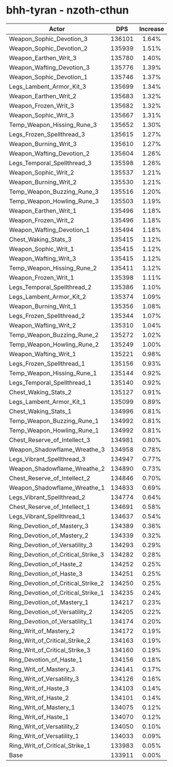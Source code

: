 # bhh-tyran - nzoth-cthun
| Actor | DPS | Increase |
|---|:---:|:---:|
|Weapon_Sophic_Devotion_3|136101|1.64%|
|Weapon_Sophic_Devotion_2|135939|1.51%|
|Weapon_Earthen_Writ_3|135780|1.40%|
|Weapon_Wafting_Devotion_3|135776|1.39%|
|Weapon_Sophic_Devotion_1|135746|1.37%|
|Legs_Lambent_Armor_Kit_3|135699|1.34%|
|Weapon_Earthen_Writ_2|135683|1.32%|
|Weapon_Frozen_Writ_3|135682|1.32%|
|Weapon_Sophic_Writ_3|135667|1.31%|
|Temp_Weapon_Hissing_Rune_3|135652|1.30%|
|Legs_Frozen_Spellthread_3|135615|1.27%|
|Weapon_Burning_Writ_3|135610|1.27%|
|Weapon_Wafting_Devotion_2|135604|1.26%|
|Legs_Temporal_Spellthread_3|135598|1.26%|
|Weapon_Sophic_Writ_2|135537|1.21%|
|Weapon_Burning_Writ_2|135530|1.21%|
|Temp_Weapon_Buzzing_Rune_3|135516|1.20%|
|Temp_Weapon_Howling_Rune_3|135503|1.19%|
|Weapon_Earthen_Writ_1|135496|1.18%|
|Weapon_Frozen_Writ_2|135496|1.18%|
|Weapon_Wafting_Devotion_1|135494|1.18%|
|Chest_Waking_Stats_3|135415|1.12%|
|Weapon_Sophic_Writ_1|135415|1.12%|
|Weapon_Wafting_Writ_3|135415|1.12%|
|Temp_Weapon_Hissing_Rune_2|135411|1.12%|
|Weapon_Frozen_Writ_1|135398|1.11%|
|Legs_Temporal_Spellthread_2|135386|1.10%|
|Legs_Lambent_Armor_Kit_2|135374|1.09%|
|Weapon_Burning_Writ_1|135356|1.08%|
|Legs_Frozen_Spellthread_2|135344|1.07%|
|Weapon_Wafting_Writ_2|135310|1.04%|
|Temp_Weapon_Buzzing_Rune_2|135272|1.02%|
|Temp_Weapon_Howling_Rune_2|135249|1.00%|
|Weapon_Wafting_Writ_1|135221|0.98%|
|Legs_Frozen_Spellthread_1|135156|0.93%|
|Temp_Weapon_Hissing_Rune_1|135144|0.92%|
|Legs_Temporal_Spellthread_1|135140|0.92%|
|Chest_Waking_Stats_2|135127|0.91%|
|Legs_Lambent_Armor_Kit_1|135099|0.89%|
|Chest_Waking_Stats_1|134996|0.81%|
|Temp_Weapon_Buzzing_Rune_1|134992|0.81%|
|Temp_Weapon_Howling_Rune_1|134992|0.81%|
|Chest_Reserve_of_Intellect_3|134981|0.80%|
|Weapon_Shadowflame_Wreathe_3|134958|0.78%|
|Legs_Vibrant_Spellthread_3|134947|0.77%|
|Weapon_Shadowflame_Wreathe_2|134890|0.73%|
|Chest_Reserve_of_Intellect_2|134846|0.70%|
|Weapon_Shadowflame_Wreathe_1|134833|0.69%|
|Legs_Vibrant_Spellthread_2|134774|0.64%|
|Chest_Reserve_of_Intellect_1|134691|0.58%|
|Legs_Vibrant_Spellthread_1|134637|0.54%|
|Ring_Devotion_of_Mastery_3|134389|0.36%|
|Ring_Devotion_of_Mastery_2|134339|0.32%|
|Ring_Devotion_of_Versatility_3|134293|0.29%|
|Ring_Devotion_of_Critical_Strike_3|134282|0.28%|
|Ring_Devotion_of_Haste_2|134252|0.25%|
|Ring_Devotion_of_Haste_3|134251|0.25%|
|Ring_Devotion_of_Critical_Strike_2|134250|0.25%|
|Ring_Devotion_of_Critical_Strike_1|134235|0.24%|
|Ring_Devotion_of_Mastery_1|134217|0.23%|
|Ring_Devotion_of_Versatility_2|134205|0.22%|
|Ring_Devotion_of_Versatility_1|134174|0.20%|
|Ring_Writ_of_Mastery_2|134172|0.19%|
|Ring_Writ_of_Critical_Strike_2|134163|0.19%|
|Ring_Writ_of_Critical_Strike_3|134160|0.19%|
|Ring_Devotion_of_Haste_1|134156|0.18%|
|Ring_Writ_of_Mastery_3|134141|0.17%|
|Ring_Writ_of_Versatility_3|134126|0.16%|
|Ring_Writ_of_Haste_3|134103|0.14%|
|Ring_Writ_of_Haste_2|134101|0.14%|
|Ring_Writ_of_Mastery_1|134075|0.12%|
|Ring_Writ_of_Haste_1|134070|0.12%|
|Ring_Writ_of_Versatility_2|134050|0.10%|
|Ring_Writ_of_Versatility_1|134033|0.09%|
|Ring_Writ_of_Critical_Strike_1|133983|0.05%|
|Base|133911|0.00%|
